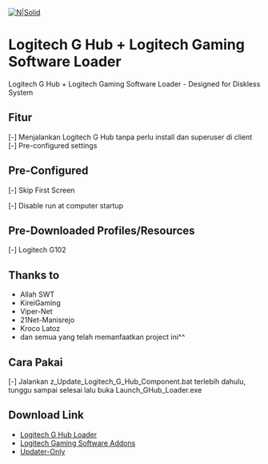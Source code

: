 [![N|Solid](https://raw.githubusercontent.com/fahmiyufrizal/logitech-g-hub/main/Screenshot%20(1).jpg)](#)

# Logitech G Hub + Logitech Gaming Software Loader
Logitech G Hub + Logitech Gaming Software Loader - Designed for Diskless System

## Fitur
[-] Menjalankan Logitech G Hub tanpa perlu install dan superuser di client
[-] Pre-configured settings

## Pre-Configured
[-] Skip First Screen

[-] Disable run at computer startup

## Pre-Downloaded Profiles/Resources
[-] Logitech G102

## Thanks to
- Allah SWT
- KireiGaming
- Viper-Net
- 21Net-Manisrejo
- Kroco Latoz
- dan semua yang telah memanfaatkan project ini^^

## Cara Pakai
[-] Jalankan z_Update_Logitech_G_Hub_Component.bat terlebih dahulu, tunggu sampai selesai lalu buka Launch_GHub_Loader.exe

## Download Link
- [Logitech G Hub Loader](https://drive.google.com/file/d/16MHWuH77-qsDr7j_bY6pvccSeH-UHGI6/view?usp=sharing)
- [Logitech Gaming Software Addons](https://drive.google.com/file/d/1Ui-xSo0Pbt-NNEVydQTpQ7lgPdzgCAKx/view?usp=sharing)
- [Updater-Only](https://drive.google.com/file/d/1fQDbK5fOAdNKpIh6nXAwjI6LxDGGjYWD/view?usp=sharing)
